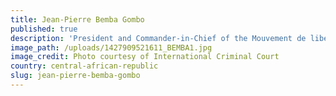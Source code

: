 ```yaml
---
title: Jean-Pierre Bemba Gombo
published: true
description: 'President and Commander-in-Chief of the Mouvement de libération du Congo (Movement for the Liberation of Congo, MLC)'
image_path: /uploads/1427909521611_BEMBA1.jpg
image_credit: Photo courtesy of International Criminal Court
country: central-african-republic
slug: jean-pierre-bemba-gombo
---
```




